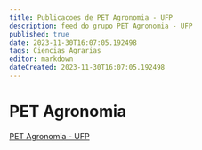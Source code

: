 ```yaml
---
title: Publicacoes de PET Agronomia - UFP
description: feed do grupo PET Agronomia - UFP
published: true
date: 2023-11-30T16:07:05.192498
tags: Ciencias Agrarias
editor: markdown
dateCreated: 2023-11-30T16:07:05.192498
---
```


# PET Agronomia
[PET Agronomia - UFP](/grupo/185PETAgronomiaUFP.md)